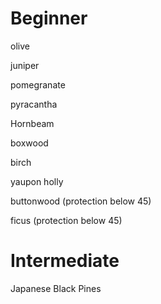 # Beginner

olive

juniper

pomegranate

pyracantha

Hornbeam

boxwood

birch

yaupon holly

buttonwood (protection below 45)

ficus (protection below 45)


# Intermediate

Japanese Black Pines
